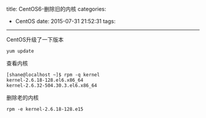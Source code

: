 title: CentOS6-删除旧的内核
categories:
  - CentOS
date: 2015-07-31 21:52:31
tags:
---

CentOS升级了一下版本

```shell
yum update
```

查看内核

```shell
[shane@localhost ~]$ rpm -q kernel
kernel-2.6.18-128.el6.x86_64
kernel-2.6.32-504.30.3.el6.x86_64
```

删除老的内核

```shell
rpm -e kernel-2.6.18-128.e15
```